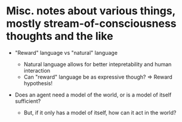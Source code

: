 # Misc. notes about various things, mostly stream-of-consciousness thoughts and the like

- "Reward" language vs "natural" language
    - Natural language allows for better intepretability and human interaction
    - Can "reward" language be as expressive though? => Reward hypothesis!

- Does an agent need a model of the world, or is a model of itself sufficient?
    - But, if it only has a model of itself, how can it act in the world?
